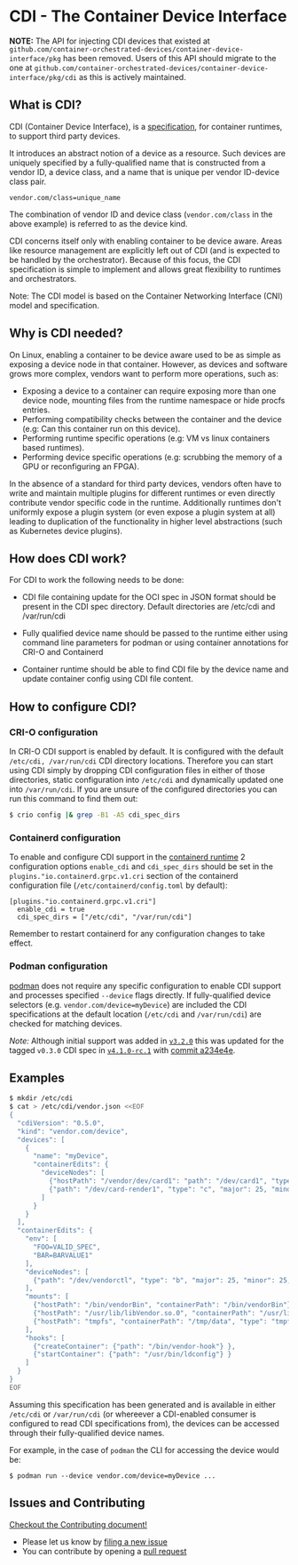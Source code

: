 # CDI - The Container Device Interface

**NOTE:** The API for injecting CDI devices that existed at `github.com/container-orchestrated-devices/container-device-interface/pkg` has been removed. Users of this API should migrate to the one at `github.com/container-orchestrated-devices/container-device-interface/pkg/cdi` as this is actively maintained.

## What is CDI?

CDI (Container Device Interface), is a [specification](SPEC.md), for container runtimes, to support third party devices.

It introduces an abstract notion of a device as a resource. Such devices are uniquely specified by a fully-qualified name that is constructed from a vendor ID, a device class, and a name that is unique per vendor ID-device class pair.

```
vendor.com/class=unique_name
```

The combination of vendor ID and device class (`vendor.com/class` in the above example) is referred to as the device kind.

CDI concerns itself only with enabling container to be device aware. Areas like resource management are explicitly left out of CDI (and is expected to be handled by the orchestrator). Because of this focus, the CDI specification is simple to implement and allows great flexibility to runtimes and orchestrators.

Note: The CDI model is based on the Container Networking Interface (CNI) model and specification.

## Why is CDI needed?

On Linux, enabling a container to be device aware used to be as simple as exposing a device node in that container.
However, as devices and software grows more complex, vendors want to perform more operations, such as:

- Exposing a device to a container can require exposing more than one device node, mounting files from the runtime namespace or hide procfs entries.
- Performing compatibility checks between the container and the device (e.g: Can this container run on this device).
- Performing runtime specific operations (e.g: VM vs linux containers based runtimes).
- Performing device specific operations (e.g: scrubbing the memory of a GPU or reconfiguring an FPGA).

In the absence of a standard for third party devices, vendors often have to write and maintain multiple plugins for different runtimes or even directly contribute vendor specific code in the runtime.
Additionally runtimes don't uniformly expose a plugin system (or even expose a plugin system at all) leading to duplication of the functionality in higher level abstractions (such as Kubernetes device plugins).

## How does CDI work?

For CDI to work the following needs to be done:

- CDI file containing update for the OCI spec in JSON format should be present in the CDI
  spec directory. Default directories are /etc/cdi and /var/run/cdi

- Fully qualified device name should be passed to the runtime either
  using command line parameters for podman or using container annotations
  for CRI-O and Containerd

- Container runtime should be able to find CDI file by the device name
  and update container config using CDI file content.

## How to configure CDI?

### CRI-O configuration

In CRI-O CDI support is enabled by default. It is configured with the default `/etc/cdi, /var/run/cdi`
CDI directory locations. Therefore you can start using CDI simply by dropping CDI configuration files
in either of those directories, static configuration into `/etc/cdi` and dynamically updated one into
`/var/run/cdi`. If you are unsure of the configured directories you can run this command to find them
out:

```bash
$ crio config |& grep -B1 -A5 cdi_spec_dirs
```

### Containerd configuration

To enable and configure CDI support in the [containerd runtime](https://github.com/containerd/containerd) 2 configuration options `enable_cdi` and `cdi_spec_dirs` should be set in the `plugins."io.containerd.grpc.v1.cri` section of the containerd configuration file (`/etc/containerd/config.toml` by default):

```
[plugins."io.containerd.grpc.v1.cri"]
  enable_cdi = true
  cdi_spec_dirs = ["/etc/cdi", "/var/run/cdi"]
```

Remember to restart containerd for any configuration changes to take effect.

### Podman configuration

[podman](https://github.com/containers/podman) does not require any specific configuration to enable CDI support and processes specified `--device` flags directly. If fully-qualified device selectors (e.g. `vendor.com/device=myDevice`) are included the CDI specifications at the default location (`/etc/cdi` and `/var/run/cdi`) are checked for matching devices.

*Note:* Although initial support was added in [`v3.2.0`](https://github.com/containers/podman/releases/tag/v3.2.0) this was updated for the tagged `v0.3.0` CDI spec in [`v4.1.0-rc.1`](https://github.com/containers/podman/releases/tag/v4.1.0-rc1) with [commit a234e4e](https://github.com/containers/podman/commit/a234e4e19662e172472877ce69523f4afea5c12e).

## Examples
```bash
$ mkdir /etc/cdi
$ cat > /etc/cdi/vendor.json <<EOF
{
  "cdiVersion": "0.5.0",
  "kind": "vendor.com/device",
  "devices": [
    {
      "name": "myDevice",
      "containerEdits": {
        "deviceNodes": [
          {"hostPath": "/vendor/dev/card1": "path": "/dev/card1", "type": "c", "major": 25, "minor": 25, "fileMode": 384, "permissions": "rw", "uid": 1000, "gid": 1000},
          {"path": "/dev/card-render1", "type": "c", "major": 25, "minor": 25, "fileMode": 384, "permissions": "rwm", "uid": 1000, "gid": 1000}
        ]
      }
    }
  ],
  "containerEdits": {
    "env": [
      "FOO=VALID_SPEC",
      "BAR=BARVALUE1"
    ],
    "deviceNodes": [
      {"path": "/dev/vendorctl", "type": "b", "major": 25, "minor": 25, "fileMode": 384, "permissions": "rw", "uid": 1000, "gid": 1000}
    ],
    "mounts": [
      {"hostPath": "/bin/vendorBin", "containerPath": "/bin/vendorBin"},
      {"hostPath": "/usr/lib/libVendor.so.0", "containerPath": "/usr/lib/libVendor.so.0"},
      {"hostPath": "tmpfs", "containerPath": "/tmp/data", "type": "tmpfs", "options": ["nosuid","strictatime","mode=755","size=65536k"]}
    ],
    "hooks": [
      {"createContainer": {"path": "/bin/vendor-hook"} },
      {"startContainer": {"path": "/usr/bin/ldconfig"} }
    ]
  }
}
EOF
```

Assuming this specification has been generated and is available in either `/etc/cdi` or `/var/run/cdi` (or whereever a CDI-enabled consumer is configured to read CDI specifications from), the devices can be accessed through their fully-qualified device names.

For example, in the case of `podman` the CLI for accessing the device would be:
```
$ podman run --device vendor.com/device=myDevice ...
```

## Issues and Contributing

[Checkout the Contributing document!](CONTRIBUTING.md)

* Please let us know by [filing a new issue](https://github.com/container-orchestrated-devices/container-device-interface/issues/new)
* You can contribute by opening a [pull request](https://help.github.com/articles/using-pull-requests/)
